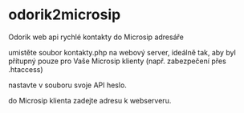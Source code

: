 # odorik2microsip
Odorik web api rychlé kontakty do Microsip adresáře

umistěte soubor kontakty.php na webový server, ideálně tak, aby byl přítupný pouze pro Vaše Microsip klienty (např. zabezpečení přes .htaccess)

nastavte v souboru svoje API heslo.

do Microsip klienta zadejte adresu k webserveru.
